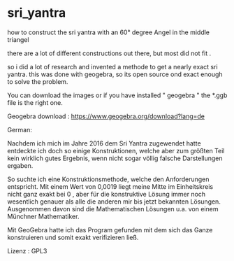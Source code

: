 # sri_yantra
how to construct the sri yantra with an 60° degree Angel in the middle triangel

there are a lot of different constructions out there, but most did not fit .

so i did a lot of research and invented a methode to get a nearly exact sri yantra. this was done with geogebra, so its open source ond exact enough to solve the problem.

You can download the images or if you have installed " geogebra " the *.ggb file is the right one. 

Geogebra download :  https://www.geogebra.org/download?lang=de

German:

Nachdem ich mich im Jahre 2016 dem Sri Yantra zugewendet hatte entdeckte ich doch so einige Konstruktionen, welche aber zum größten Teil kein wirklich gutes Ergebnis, wenn nicht sogar völlig falsche Darstellungen ergaben.

So suchte ich eine Konstruktionsmethode, welche den Anforderungen entspricht. Mit einem Wert von 0,0019 liegt meine Mitte im Einheitskreis nicht ganz exakt bei 0 , aber für die konstruktive Lösung immer noch wesentlich genauer als alle die anderen mir bis jetzt bekannten Lösungen. Ausgenommen davon sind die Mathematischen Lösungen u.a. von einem Münchner Mathematiker.

Mit GeoGebra hatte ich das Program gefunden mit dem sich das Ganze konstruieren und somit exakt verifizieren ließ.

Lizenz : GPL3
